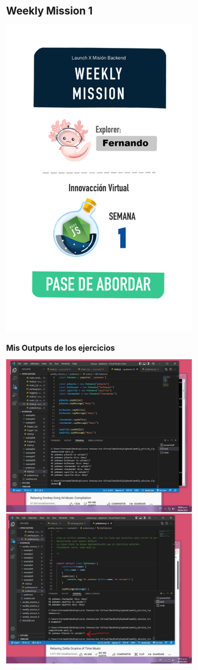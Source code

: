 # Weekly Mission 1

<img src="https://github.com/Lfer1111/playbook/blob/main/weekly_mission_1/1%20pase%20de%20abordar.png">

## Mis Outputs de los ejercicios

<img src="https://github.com/Lfer1111/playbook/blob/main/weekly_mission_1/pokemon1/Output_correcto_common_JS.png">

<img src="https://github.com/Lfer1111/playbook/blob/main/weekly_mission_1/example9/Output_correcto_ESM.png">
